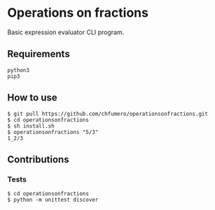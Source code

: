 # Operations on fractions

Basic expression evaluator CLI program.

## Requirements
```shell script
python3
pip3
```

## How to use

```shell script
$ git pull https://github.com/chfumero/operationsonfractions.git
$ cd operationsonfractions
$ sh install.sh
$ operationsonfractions "5/3"
1_2/3
```

## Contributions

### Tests

```shell script
$ cd operationsonfractions
$ python -m unittest discover
```
